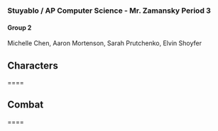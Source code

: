 ### Stuyablo / AP Computer Science - Mr. Zamansky Period 3

#### Group 2
Michelle Chen, Aaron Mortenson, Sarah Prutchenko, Elvin Shoyfer

## Characters
====

## Combat 
====



